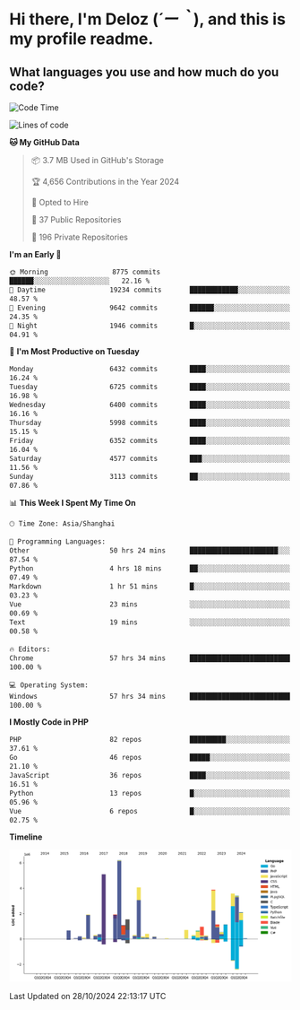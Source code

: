 # **Hi there, I'm Deloz (*´ー｀*), and this is my profile readme.**

## **What languages you use and how much do you code?**

<!--START_SECTION:waka-->
![Code Time](http://img.shields.io/badge/Code%20Time-4%2C923%20hrs%201%20min-blue)

![Lines of code](https://img.shields.io/badge/From%20Hello%20World%20I%27ve%20Written-42.9%20million%20lines%20of%20code-blue)

**🐱 My GitHub Data** 

> 📦 3.7 MB Used in GitHub's Storage 
 > 
> 🏆 4,656 Contributions in the Year 2024
 > 
> 💼 Opted to Hire
 > 
> 📜 37 Public Repositories 
 > 
> 🔑 196 Private Repositories 
 > 
**I'm an Early 🐤** 

```text
🌞 Morning                8775 commits        ██████░░░░░░░░░░░░░░░░░░░   22.16 % 
🌆 Daytime                19234 commits       ████████████░░░░░░░░░░░░░   48.57 % 
🌃 Evening                9642 commits        ██████░░░░░░░░░░░░░░░░░░░   24.35 % 
🌙 Night                  1946 commits        █░░░░░░░░░░░░░░░░░░░░░░░░   04.91 % 
```
📅 **I'm Most Productive on Tuesday** 

```text
Monday                   6432 commits        ████░░░░░░░░░░░░░░░░░░░░░   16.24 % 
Tuesday                  6725 commits        ████░░░░░░░░░░░░░░░░░░░░░   16.98 % 
Wednesday                6400 commits        ████░░░░░░░░░░░░░░░░░░░░░   16.16 % 
Thursday                 5998 commits        ████░░░░░░░░░░░░░░░░░░░░░   15.15 % 
Friday                   6352 commits        ████░░░░░░░░░░░░░░░░░░░░░   16.04 % 
Saturday                 4577 commits        ███░░░░░░░░░░░░░░░░░░░░░░   11.56 % 
Sunday                   3113 commits        ██░░░░░░░░░░░░░░░░░░░░░░░   07.86 % 
```


📊 **This Week I Spent My Time On** 

```text
🕑︎ Time Zone: Asia/Shanghai

💬 Programming Languages: 
Other                    50 hrs 24 mins      ██████████████████████░░░   87.54 % 
Python                   4 hrs 18 mins       ██░░░░░░░░░░░░░░░░░░░░░░░   07.49 % 
Markdown                 1 hr 51 mins        █░░░░░░░░░░░░░░░░░░░░░░░░   03.23 % 
Vue                      23 mins             ░░░░░░░░░░░░░░░░░░░░░░░░░   00.69 % 
Text                     19 mins             ░░░░░░░░░░░░░░░░░░░░░░░░░   00.58 % 

🔥 Editors: 
Chrome                   57 hrs 34 mins      █████████████████████████   100.00 % 

💻 Operating System: 
Windows                  57 hrs 34 mins      █████████████████████████   100.00 % 
```

**I Mostly Code in PHP** 

```text
PHP                      82 repos            █████████░░░░░░░░░░░░░░░░   37.61 % 
Go                       46 repos            █████░░░░░░░░░░░░░░░░░░░░   21.10 % 
JavaScript               36 repos            ████░░░░░░░░░░░░░░░░░░░░░   16.51 % 
Python                   13 repos            █░░░░░░░░░░░░░░░░░░░░░░░░   05.96 % 
Vue                      6 repos             █░░░░░░░░░░░░░░░░░░░░░░░░   02.75 % 
```



**Timeline**

![Lines of Code chart](https://raw.githubusercontent.com/deloz/deloz/main/assets/bar_graph.png)


 Last Updated on 28/10/2024 22:13:17 UTC
<!--END_SECTION:waka-->
